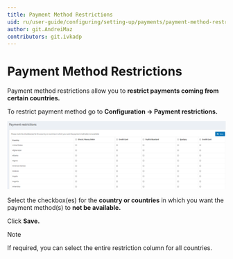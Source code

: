 ```yaml
---
title: Payment Method Restrictions
uid: ru/user-guide/configuring/setting-up/payments/payment-method-restrictions
author: git.AndreiMaz
contributors: git.ivkadp
---
```


# Payment Method Restrictions

Payment method restrictions allow you to **restrict payments coming from certain countries.**

To restrict payment method go to **Configuration → Payment restrictions.**

![paymentmethodrestrictions](_static/payment-method-restrictions/paymentmethodrestrictions.png)

Select the checkbox(es) for the **country or countries** in which you want the payment method(s) to **not be available.**

Click **Save.**

> [!NOTE]
> 
> If required, you can select the entire restriction column for all countries.
